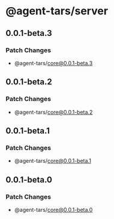 # @agent-tars/server

## 0.0.1-beta.3

### Patch Changes

- @agent-tars/core@0.0.1-beta.3

## 0.0.1-beta.2

### Patch Changes

- @agent-tars/core@0.0.1-beta.2

## 0.0.1-beta.1

### Patch Changes

- @agent-tars/core@0.0.1-beta.1

## 0.0.1-beta.0

### Patch Changes

- @agent-tars/core@0.0.1-beta.0
